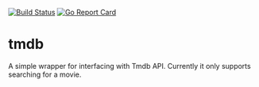 [![Build Status](https://travis-ci.org/shubhanshu/tmdb.svg?branch=master)](https://travis-ci.org/shubhanshu/tmdb)
[![Go Report Card](https:///badge/github.com/shubhanshu/tmdb)](https:///report/github.com/shubhanshu/tmdb)
# tmdb

A simple wrapper for interfacing with Tmdb API. Currently it only supports searching for a movie.
